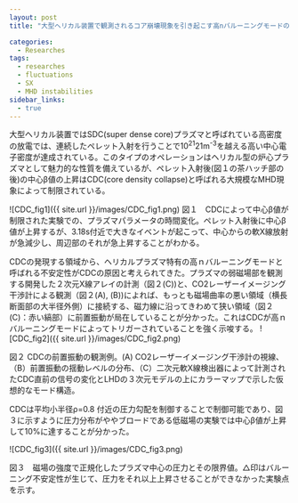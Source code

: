 ```yaml
---
layout: post
title: "大型ヘリカル装置で観測されるコア崩壊現象を引き起こす高nバルーニングモードの空間構造"

categories:
  - Researches
tags:
  - researches
  - fluctuations
  - SX
  - MHD instabilities
sidebar_links:
  - true
---
```


大型ヘリカル装置ではSDC(super dense core)プラズマと呼ばれている高密度の放電では、連続したペレット入射を行うことで10<sup>21</sup>21m<sup>-3</sup>を越える高い中心電子密度が達成されている。このタイプのオペレーションはヘリカル型の炉心プラズマとして魅力的な性質を備えているが、ペレット入射後(図１の茶ハッチ部の後)の中心β値の上昇はCDC(core density collapse)と呼ばれる大規模なMHD現象によって制限されている。

![CDC_fig1]({{ site.url }}/images/CDC_fig1.png)
図１　CDCによって中心β値が制限された実験での、プラズマパラメータの時間変化。ペレット入射後に中心β値が上昇するが、3.18s付近で大きなイベントが起こって、中心からの軟X線放射が急減少し、周辺部のそれが急上昇することがわかる。

CDCの発現する領域から、ヘリカルプラズマ特有の高ｎバルーニングモードと呼ばれる不安定性がCDCの原因と考えられてきた。プラズマの弱磁場部を観測する開発した２次元X線アレイの計測（図２(C))と、CO2レーザーイメージング干渉計による観測（図２(A), (B))によれば、もっとも磁場曲率の悪い領域（横長断面部の大半径外側）に接続する、磁力線に沿ってきわめて狭い領域（図２(C)：赤い縞部）に前置振動が局在していることが分かった。これはCDCが高ｎバルーニングモードによってトリガーされていることを強く示唆する。
![CDC_fig2]({{ site.url }}/images/CDC_fig2.png)

図２ CDCの前置振動の観測例。(A) CO2レーザーイメージング干渉計の視線、（B）前置振動の揺動レベルの分布、（C）二次元軟X線検出器によって計測されたCDC直前の信号の変化とLHDの３次元モデルの上にカラーマップで示した仮想的なモード構造。

CDCは平均小半径ρ=0.8 付近の圧力勾配を制御することで制御可能であり、図３に示すように圧力分布がややブロードである低磁場の実験では中心β値が上昇して10%に達することが分かった。

![CDC_fig3]({{ site.url }}/images/CDC_fig3.png)


図３　磁場の強度で正規化したプラズマ中心の圧力とその限界値。△印はバルーニング不安定性が生じて、圧力をそれ以上上昇させることができなかった実験点を示す。